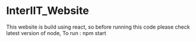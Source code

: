 # InterIIT_Website
This website is build using react, so before running this code please check latest version of node, To run : npm start
